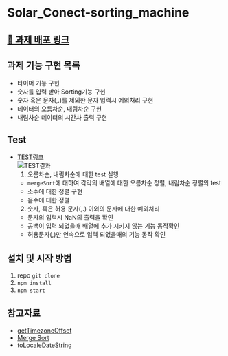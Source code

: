 # Solar_Conect-sorting_machine
## [💙 과제 배포 링크](https://loving-mclean-bf35fd.netlify.app)
## 과제 기능 구현 목록
  - 타이머 기능 구현
  - 숫자를 입력 받아 Sorting기능 구현
  - 숫자 혹은 문자(,.)를 제외한 문자 입력시 예외처리 구현
  - 데이터의 오름차순, 내림차순 구현
  - 내림차순 데이터의 시간차 출력 구현
## Test
- [TEST링크](https://github.com/mong-byte/Solar_Conect-sorting_machine/blob/main/src/SortingMachine.test.js)<br/>
 ![TEST결과](https://user-images.githubusercontent.com/55486644/129573276-463c396c-6902-4ee9-be2c-0ec577d346a4.png)
  1. 오름차순, 내림차순에 대한 test 실행
    - `mergeSort`에 대하여 각각의 배열에 대한 오름차순 정렬, 내림차순 정렬의 test
    - 소수에 대한 정렬 구현
    - 음수에 대한 정렬 
  2. 숫자, 혹은 허용 문자(,.) 이외의 문자에 대한 예외처리
    - 문자의 입력시 NaN의 출력을 확인
    - 공백이 입력 되었을때 배열에 추가 시키지 않는 기능 동작확인
    - 허용문자(,)만 연속으로 입력 되었을때의 기능 동작 확인
## 설치 및 시작 방법
  1. repo `git clone`
  2. `npm install`
  3. `npm start`
## 참고자료
- [getTimezoneOffset](https://developer.mozilla.org/ko/docs/Web/JavaScript/Reference/Global_Objects/Date/getTimezoneOffset)
- [Merge Sort](https://stackabuse.com/merge-sort-in-javascript/)
- [toLocaleDateString](https://developer.mozilla.org/en-US/docs/Web/JavaScript/Reference/Global_Objects/Date/toLocaleDateString)
